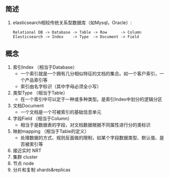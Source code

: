## 简述
1. elasticsearch相较传统关系型数据库（如Mysql，Oracle）:
   ```
   Relational DB -> Database -> Table -> Row      -> Column
   Elasticsearch -> Index    -> Type  -> Document -> Field
   ```
## 概念
1. 索引Index （相当于Database）
   + 一个索引就是一个拥有几分相似特征的文档的集合。如一个客户索引，一个产品索引等
   + 索引由名字标识（其中字母必须全小写）
2. 类型Type （相当于Table）
   + 在一个索引中可以定于一种或多种类型。是索引Index中划分的逻辑分区
3. 文档Document
   + 一个文档是一个可被索引的基础信息单元
4. 字段Field （相当于Column）
   + 相当于是数据表的字段，对文档数据根据不同属性进行分的类标识
5. 映射mapping （相当于Table的定义）
   + 处理数据的方式、规则反面做的限制，如某个字段数据类型、默认值、是否被索引等
6. 接近实时 NRT
7. 集群 cluster
8. 节点 node
9. 分片和复制 shards&replicas